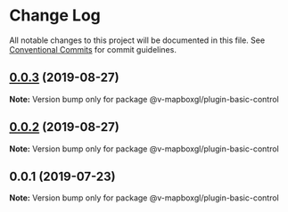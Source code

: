 # Change Log

All notable changes to this project will be documented in this file.
See [Conventional Commits](https://conventionalcommits.org) for commit guidelines.

## [0.0.3](https://github.com/reno-xjb/v-mapboxgl/compare/@v-mapboxgl/plugin-basic-control@0.0.2...@v-mapboxgl/plugin-basic-control@0.0.3) (2019-08-27)

**Note:** Version bump only for package @v-mapboxgl/plugin-basic-control





## [0.0.2](https://github.com/reno-xjb/v-mapboxgl/compare/@v-mapboxgl/plugin-basic-control@0.0.1...@v-mapboxgl/plugin-basic-control@0.0.2) (2019-08-27)

**Note:** Version bump only for package @v-mapboxgl/plugin-basic-control





## 0.0.1 (2019-07-23)

**Note:** Version bump only for package @v-mapboxgl/plugin-basic-control
